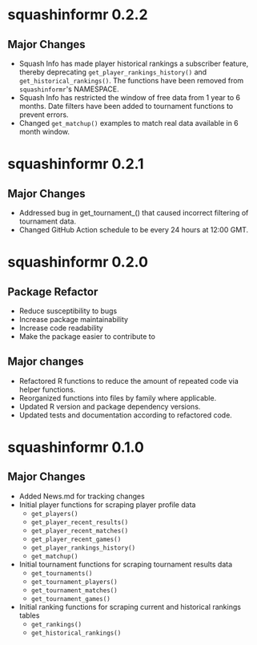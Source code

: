 # squashinformr 0.2.2

## Major Changes

- Squash Info has made player historical rankings a subscriber feature, thereby deprecating `get_player_rankings_history()` and `get_historical_rankings()`. The functions have been removed from `squashinformr`'s NAMESPACE.
- Squash Info has restricted the window of free data from 1 year to 6 months. Date filters have been added to tournament functions to prevent errors.
- Changed `get_matchup()` examples to match real data available in 6 month window.


# squashinformr 0.2.1

## Major Changes

- Addressed bug in get_tournament_() that caused incorrect filtering of tournament data.
- Changed GitHub Action schedule to be every 24 hours at 12:00 GMT.


# squashinformr 0.2.0

## Package Refactor

- Reduce susceptibility to bugs
- Increase package maintainability
- Increase code readability
- Make the package easier to contribute to

## Major changes

- Refactored R functions to reduce the amount of repeated code via helper functions.
- Reorganized functions into files by family where applicable.
- Updated R version and package dependency versions.
- Updated tests and documentation according to refactored code.



# squashinformr 0.1.0

## Major Changes

- Added News.md for tracking changes
- Initial player functions for scraping player profile data
  - `get_players()`
  - `get_player_recent_results()`
  - `get_player_recent_matches()`
  - `get_player_recent_games()`
  - `get_player_rankings_history()`
  - `get_matchup()`
- Initial tournament functions for scraping tournament results data
  - `get_tournaments()`
  - `get_tournament_players()`
  - `get_tournament_matches()`
  - `get_tournament_games()`
- Initial ranking functions for scraping current and historical rankings tables
  - `get_rankings()`
  - `get_historical_rankings()`
